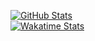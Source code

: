 [![GitHub Stats](https://github-readme-stats.vercel.app/api?username=hobroker&show_icons=true&hide=stars)](https://github.com/hobroker)  
[![Wakatime Stats](https://github-readme-stats.vercel.app/api/wakatime?username=Hobroker)](https://github.com/hobroker)  
